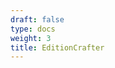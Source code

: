 ```yaml
---
draft: false
type: docs
weight: 3
title: EditionCrafter
---
```


<div id="ec"></div>

 <script type="text/javascript" src="https://www.unpkg.com/@cu-mkp/editioncrafter-umd" ></script>

 <script type="text/javascript">

     EditionCrafter.viewer({
         id: 'ec',
         documentName: 'BnF Ms. Fr. 640',
         iiifManifest='https://github.com/technologies-of-history/spring-2026//dyngley/iiif/manifest.json',
         transcriptionTypes: {
           text: 'Transcription',
         }
     });

 </script>

